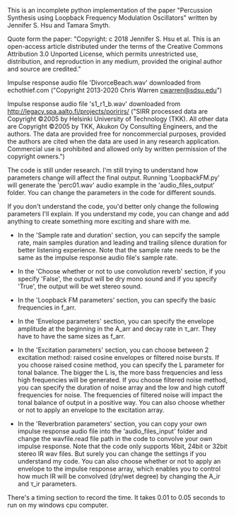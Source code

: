 This is an incomplete python implementation of the paper "Percussion Synthesis using Loopback Frequency Modulation Oscillators" written by Jennifer S. Hsu and Tamara Smyth.

Quote form the paper:
"Copyright: c 2018 Jennifer S. Hsu et al. This is an open-access article distributed under the terms of the Creative Commons Attribution 3.0 Unported License, which permits unrestricted use, distribution, and reproduction in any medium, provided the original author and source are credited."

Impulse response audio file 'DivorceBeach.wav' downloaded from echothief.com ("Copyright 2013-2020 Chris Warren cwarren@sdsu.edu") 

Impulse response audio file 's1_r1_b.wav' downloaded from http://legacy.spa.aalto.fi/projects/poririrs/ ("SIRR processed data are Copyright ©2005 by Helsinki University of Technology (TKK). All other data are Copyright ©2005 by TKK, Akukon Oy Consulting Engineers, and the authors. The data are provided free for noncommercial purposes, provided the authors are cited when the data are used in any research application. Commercial use is prohibited and allowed only by written permission of the copyright owners.")

The code is still under research. I'm still trying to understand how parameters change will affect the final output. Running 'LoopbackFM.py' will generate the 'perc01.wav' audio example in the 'audio_files_output' folder. You can change the parameters in the code for different sounds. 

If you don't understand the code, you'd better only change the following parameters I'll explain. If you understand my code, you can change and add anything to create something more exciting and share with me.

- In the 'Sample rate and duration' section, you can sepcify the sample rate, main samples duration and leading and trailing silence duration for better listening experience. Note that the sample rate needs to be the same as the impulse response audio file's sample rate.

- In the 'Choose whether or not to use convolution reverb' section, if you specify 'False', the output will be dry mono sound and if you specify 'True', the output will be wet stereo sound.

- In the 'Loopback FM parameters' section, you can specify the basic frequencies in f_arr.

- In the 'Envelope parameters' section, you can specify the envelope amplitude at the beginning in the A_arr and decay rate in τ_arr. They have to have the same sizes as f_arr.

- In the 'Excitation parameters' section, you can choose between 2 excitation method: raised cosine envelopes or filtered noise bursts. If you choose raised cosine method, you can specify the L parameter for tonal balance. The bigger the L is, the more bass frequencies and less high frequencies will be generated. If you choose filtered noise method, you can specify the duration of noise array and the low and high cutoff frequencies for noise. The frequencies of filtered noise will impact the tonal balance of output in a positive way. You can also choose whether or not to apply an envelope to the excitation array.

- In the 'Reverbration parameters' section, you can copy your own impulse response audio file into the 'audio_files_input' folder and change the wavfile.read file path in the code to convolve your own impulse response. Note that the code only supports 16bit, 24bit or 32bit stereo IR wav files. But surely you can change the settings if you understand my code. You can also choose whether or not to apply an envelope to the impulse response array, which enables you to control how much IR will be convolved (dry/wet degree) by changing the A_ir and τ_ir parameters.

There's a timing section to record the time. It takes 0.01 to 0.05 seconds to run on my windows cpu computer.
